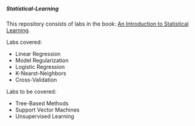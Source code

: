 ##### Statistical-Learning
This repository consists of labs in the book: [An Introduction to Statistical Learning](https://goo.gl/TSMkhu).  

Labs covered:  
* Linear Regression    
* Model Regularization  
* Logistic Regression  
* K-Nearst-Neighbors  
* Cross-Validation    

Labs to be covered:  
* Tree-Based Methods  
* Support Vector Machines  
* Unsupervised Learning 
